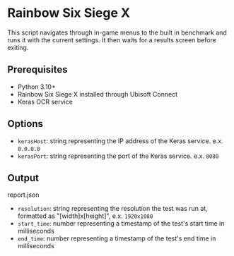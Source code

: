 # Rainbow Six Siege X

This script navigates through in-game menus to the built in benchmark and runs it with the current settings. It then waits for a results screen before exiting.

## Prerequisites

- Python 3.10+
- Rainbow Six Siege X installed through Ubisoft Connect
- Keras OCR service

## Options

- `kerasHost`: string representing the IP address of the Keras service. e.x. `0.0.0.0` 
- `kerasPort`: string representing the port of the Keras service. e.x. `8080`

## Output

report.json
- `resolution`: string representing the resolution the test was run at, formatted as "[width]x[height]", e.x. `1920x1080`
- `start_time`: number representing a timestamp of the test's start time in milliseconds
- `end_time`: number representing a timestamp of the test's end time in milliseconds